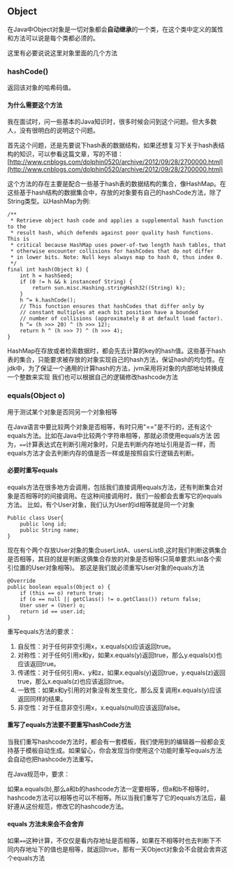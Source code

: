 ## Object

在Java中Object对象是一切对象都会**自动继承**的一个类，在这个类中定义的属性和方法可以说是每个类都必须的。

这里有必要说说这里对象里面的几个方法

### hashCode()

返回该对象的哈希码值。

#### 为什么需要这个方法

我在面试时，问一些基本的Java知识时，很多时候会问到这个问题。但大多数人，没有很明白的说明这个问题。

首先这个问题，还是先要说下hash表的数据结构，如果还想复习下关于hash表结构的知识，可以参看这篇文章，写的不错：[http://www.cnblogs.com/dolphin0520/archive/2012/09/28/2700000.html](http://www.cnblogs.com/dolphin0520/archive/2012/09/28/2700000.html)

这个方法的存在主要是配合一些基于hash表的数据结构的集合，像HashMap。在这些基于hash结构的数据集合中，存放的对象要有自己的hashCode方法，除了String类型。以HashMap为例:

    /**
     * Retrieve object hash code and applies a supplemental hash function to the
     * result hash, which defends against poor quality hash functions.  This is
     * critical because HashMap uses power-of-two length hash tables, that
     * otherwise encounter collisions for hashCodes that do not differ
     * in lower bits. Note: Null keys always map to hash 0, thus index 0.
     */
    final int hash(Object k) {
        int h = hashSeed;
        if (0 != h && k instanceof String) {
            return sun.misc.Hashing.stringHash32((String) k);
        }
        h ^= k.hashCode();
        // This function ensures that hashCodes that differ only by
        // constant multiples at each bit position have a bounded
        // number of collisions (approximately 8 at default load factor).
        h ^= (h >>> 20) ^ (h >>> 12);
        return h ^ (h >>> 7) ^ (h >>> 4);
    }

HashMap在存放或者检索数据时，都会先去计算的key的hash值。这些基于hash表的集合，只能要求被存放的对象实现自己的hash方法，保证hash的均匀性。在jdk中，为了保证一个通用的计算hash的方法，jvm采用将对象的内部地址转换成一个整数来实现
我们也可以根据自己的逻辑修改hashcode方法


### equals(Object o)

用于测试某个对象是否同另一个对象相等

在Java语言中要比较两个对象是否相等，有时只用"=="是不行的，还有这个equals方法。比如在Java中比较两个字符串相等，那就必须使用equals方法
因为，`==`计算表达式在判断引用对象时，只是去判断内存地址引用是否一样，而equals方法才会去判断内存的值是否一样或是按照自实行逻辑去判断。


#### 必要时重写equals

equals方法在很多地方会调用，包括我们直接调用equals方法，还有判断集合对象是否相等时的间接调用。在这种间接调用时，我们一般都会去重写它的equals方法。
比如，有个User对象，我们认为User的id相等就是同一个对象
    
    Public class User{
        public long id;
        public String name;
    }
           
现在有个两个存放User对象的集合userListA、usersListB,这时我们判断这俩集合是否相等，其目的就是判断这俩集合存放的对象是否相等(只简单要求List各个索引位置的User对象相等)。
那这是我们就必须重写User对象的equals方法
    
    @Override
    public boolean equals(Object o) {
        if (this == o) return true;
        if (o == null || getClass() != o.getClass()) return false;
        User user = (User) o;
        return id == user.id;
    }

重写equals方法的要求：

1. 自反性：对于任何非空引用x，x.equals(x)应该返回true。
2. 对称性：对于任何引用x和y，如果x.equals(y)返回true，那么y.equals(x)也应该返回true。
3. 传递性：对于任何引用x、y和z，如果x.equals(y)返回true，y.equals(z)返回true，那么x.equals(z)也应该返回true。
4. 一致性：如果x和y引用的对象没有发生变化，那么反复调用x.equals(y)应该返回同样的结果。
5. 非空性：对于任意非空引用x，x.equals(null)应该返回false。

#### 重写了equals方法要不要重写hashCode方法

当我们重写hashcode方法时，都会有一套模板，我们使用到的编辑器一般都会支持基于模板自动生成。如果留心，你会发现当你使用这个功能时重写equals方法会自动也把hashcode方法重写。

在Java规范中，要求：

如果a.equals(b),那么a和b的hashcode方法一定要相等，但a和b不相等时，hashcode方法可以相等也可以不相等。所以当我们重写了它的equals方法后，最好遵从这份规范，修改它的hashcode方法。


#### equals 方法未来会不会舍弃

如果`==`这种计算，不仅仅是看内存地址是否相等，如果在不相等时也去判断下不同内存地址下的值也是相等，就返回true，那有一天Object对象会不会就会舍弃这个equals方法

